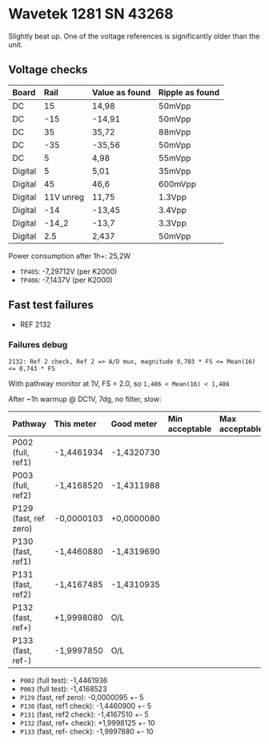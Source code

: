 # Wavetek 1281 SN 43268

Slightly beat up. One of the voltage references is significantly older than the unit.

## Voltage checks

| Board   | Rail      | Value as found | Ripple as found |
| :------ | :-------- | :------------- | :-------------- |
| DC      | 15        | 14,98          | 50mVpp          |
| DC      | -15       | -14,91         | 50mVpp          |
| DC      | 35        | 35,72          | 88mVpp          |
| DC      | -35       | -35,56         | 50mVpp          |
| DC      | 5         | 4,98           | 55mVpp          |
| Digital | 5         | 5,01           | 35mVpp          |
| Digital | 45        | 46,6           | 600mVpp         |
| Digital | 11V unreg | 11,75          | 1.3Vpp          |
| Digital | -14       | -13,45         | 3.4Vpp          |
| Digital | -14_2     | -13,7          | 3.3Vpp          |
| Digital | 2.5       | 2,437          | 50mVpp          |

Power consumption after 1h+: 25,2W

- `TP405`: -7,29712V (per K2000)
- `TP406`: -7,1437V (per K2000)

## Fast test failures

- REF 2132

### Failures debug

`2132: Ref 2 check, Ref 2 => A/D mux, magnitude 0,703 * FS <= Mean(16) <= 0,743 * FS`

With pathway monitor at 1V, FS = 2.0, so `1,406 < Mean(16) < 1,486`

After ~1h warmup @ DC1V, 7dg, no filter, slow:

| Pathway               | This meter | Good meter | Min acceptable | Max acceptable |
| :-------------------- | :--------- | :--------- | :------------- | :------------- |
| P002 (full, ref1)     | -1,4461934 | -1,4320730 |                |                |
| P003 (full, ref2)     | -1,4168520 | -1,4311988 |                |                |
| P129 (fast, ref zero) | -0,0000103 | +0,0000080 |                |                |
| P130 (fast, ref1)     | -1,4460880 | -1,4319690 |                |                |
| P131 (fast, ref2)     | -1,4167485 | -1,4310935 |                |                |
| P132 (fast, ref+)     | +1,9998080 | O/L        |                |                |
| P133 (fast, ref-)     | -1,9997850 | O/L        |                |                |

- `P002` (full test): -1,4461936
- `P003` (full test): -1,4168523
- `P129` (fast, ref zero): -0,0000095 +- 5
- `P130` (fast, ref1 check): -1,4460900 +- 5
- `P131` (fast, ref2 check): -1,4167510 +- 5
- `P132` (fast, ref+ check): +1,9998125 +- 10
- `P133` (fast, ref- check): -1,9997880 +- 10
